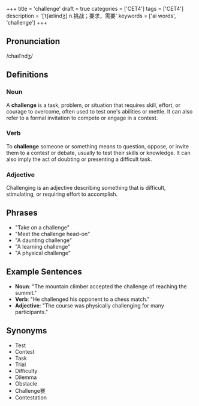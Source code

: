 +++
title = 'challenge'
draft = true
categories = ['CET4']
tags = ['CET4']
description = '[ˈt∫ælindʒ] n.挑战；要求，需要'
keywords = ['ai words', 'challenge']
+++

## Pronunciation
/chælˈndʒ/

## Definitions
### Noun
A **challenge** is a task, problem, or situation that requires skill, effort, or courage to overcome, often used to test one's abilities or mettle. It can also refer to a formal invitation to compete or engage in a contest.

### Verb
To **challenge** someone or something means to question, oppose, or invite them to a contest or debate, usually to test their skills or knowledge. It can also imply the act of doubting or presenting a difficult task.

### Adjective
Challenging is an adjective describing something that is difficult, stimulating, or requiring effort to accomplish.

## Phrases
- "Take on a challenge"
- "Meet the challenge head-on"
- "A daunting challenge"
- "A learning challenge"
- "A physical challenge"

## Example Sentences
- **Noun**: "The mountain climber accepted the challenge of reaching the summit."
- **Verb**: "He challenged his opponent to a chess match."
- **Adjective**: "The course was physically challenging for many participants."

## Synonyms
- Test
- Contest
- Task
- Trial
- Difficulty
- Dilemma
- Obstacle
- Challenge赛
- Contestation
